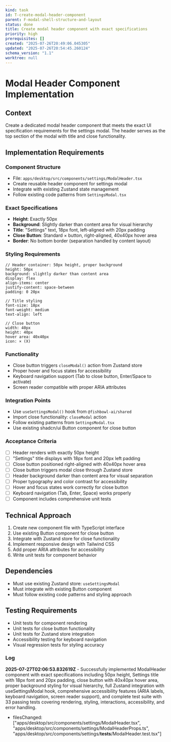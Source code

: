 ```yaml
---
kind: task
id: T-create-modal-header-component
parent: F-modal-shell-structure-and-layout
status: done
title: Create modal header component with exact specifications
priority: high
prerequisites: []
created: "2025-07-26T20:49:06.045305"
updated: "2025-07-26T20:54:45.260124"
schema_version: "1.1"
worktree: null
---
```


# Modal Header Component Implementation

## Context

Create a dedicated modal header component that meets the exact UI specification requirements for the settings modal. The header serves as the top section of the modal with title and close functionality.

## Implementation Requirements

### Component Structure

- File: `apps/desktop/src/components/settings/ModalHeader.tsx`
- Create reusable header component for settings modal
- Integrate with existing Zustand state management
- Follow existing code patterns from `SettingsModal.tsx`

### Exact Specifications

- **Height**: Exactly 50px
- **Background**: Slightly darker than content area for visual hierarchy
- **Title**: "Settings" text, 18px font, left-aligned with 20px padding
- **Close Button**: Standard × button, right-aligned, 40x40px hover area
- **Border**: No bottom border (separation handled by content layout)

### Styling Requirements

```tsx
// Header container: 50px height, proper background
height: 50px
background: slightly darker than content area
display: flex
align-items: center
justify-content: space-between
padding: 0 20px

// Title styling
font-size: 18px
font-weight: medium
text-align: left

// Close button
width: 40px
height: 40px
hover area: 40x40px
icon: × (X)
```

### Functionality

- Close button triggers `closeModal()` action from Zustand store
- Proper hover and focus states for accessibility
- Keyboard navigation support (Tab to close button, Enter/Space to activate)
- Screen reader compatible with proper ARIA attributes

### Integration Points

- Use `useSettingsModal()` hook from `@fishbowl-ai/shared`
- Import close functionality: `closeModal` action
- Follow existing patterns from `SettingsModal.tsx`
- Use existing shadcn/ui Button component for close button

### Acceptance Criteria

- [ ] Header renders with exactly 50px height
- [ ] "Settings" title displays with 18px font and 20px left padding
- [ ] Close button positioned right-aligned with 40x40px hover area
- [ ] Close button triggers modal close through Zustand store
- [ ] Header background darker than content area for visual separation
- [ ] Proper typography and color contrast for accessibility
- [ ] Hover and focus states work correctly for close button
- [ ] Keyboard navigation (Tab, Enter, Space) works properly
- [ ] Component includes comprehensive unit tests

## Technical Approach

1. Create new component file with TypeScript interface
2. Use existing Button component for close button
3. Integrate with Zustand store for close functionality
4. Implement responsive design with Tailwind CSS
5. Add proper ARIA attributes for accessibility
6. Write unit tests for component behavior

## Dependencies

- Must use existing Zustand store: `useSettingsModal`
- Must integrate with existing Button component
- Must follow existing code patterns and styling approach

## Testing Requirements

- Unit tests for component rendering
- Unit tests for close button functionality
- Unit tests for Zustand store integration
- Accessibility testing for keyboard navigation
- Visual regression tests for styling accuracy

### Log

**2025-07-27T02:06:53.832619Z** - Successfully implemented ModalHeader component with exact specifications including 50px height, Settings title with 18px font and 20px padding, close button with 40x40px hover area, proper background styling for visual hierarchy, full Zustand integration with useSettingsModal hook, comprehensive accessibility features (ARIA labels, keyboard navigation, screen reader support), and complete test suite with 33 passing tests covering rendering, styling, interactions, accessibility, and error handling.

- filesChanged: ["apps/desktop/src/components/settings/ModalHeader.tsx", "apps/desktop/src/components/settings/ModalHeaderProps.ts", "apps/desktop/src/components/settings/__tests__/ModalHeader.test.tsx"]
